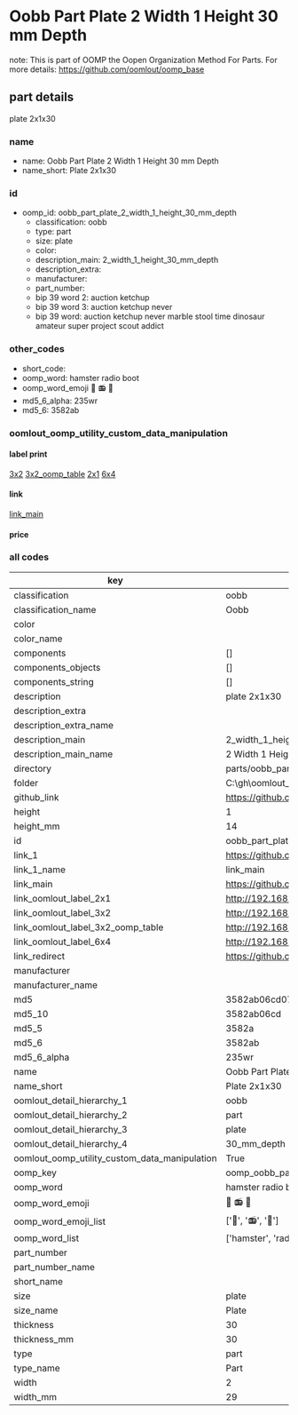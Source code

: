 # Oobb Part Plate 2 Width 1 Height 30 mm Depth  

note: This is part of OOMP the Oopen Organization Method For Parts. For more details: https://github.com/oomlout/oomp_base

##  part details
  



plate 2x1x30



### name
* name: Oobb Part Plate 2 Width 1 Height 30 mm Depth
* name_short: Plate 2x1x30 
### id
* oomp_id: oobb_part_plate_2_width_1_height_30_mm_depth
  * classification: oobb
  * type: part
  * size: plate
  * color: 
  * description_main: 2_width_1_height_30_mm_depth
  * description_extra: 
  * manufacturer: 
  * part_number: 
  * bip 39 word 2: auction ketchup
  * bip 39 word 3: auction ketchup never
  * bip 39 word: auction ketchup never marble stool time dinosaur amateur super project scout addict

### other_codes
* short_code: 
* oomp_word: hamster radio boot
* oomp_word_emoji :hamster: :radio: :boot:
* md5_6_alpha: 235wr
* md5_6: 3582ab






### oomlout_oomp_utility_custom_data_manipulation
#### label print
[3x2](http://192.168.1.245:1112/?label=oomp%20235wr)
[3x2_oomp_table](http://192.168.1.108:1112/?label=oomp%20235wr)
[2x1](http://192.168.1.242:1112/?label=oomp%20235wr)
[6x4](http://192.168.1.55:1112/?label=oomp%20235wr)    

#### link

[link_main](https://github.com/oomlout/oomlout_oobb_version_4_generated_parts/tree/main/navigation_oomp/oobb/part/plate/2_width_1_height_30_mm_depth/part)                              

#### price







### all codes 
| key | value |  
| --- | --- |  
| classification | oobb |  
| classification_name | Oobb |  
| color |  |  
| color_name |  |  
| components | [] |  
| components_objects | [] |  
| components_string | [] |  
| description | plate 2x1x30 |  
| description_extra |  |  
| description_extra_name |  |  
| description_main | 2_width_1_height_30_mm_depth |  
| description_main_name | 2 Width 1 Height 30 mm Depth |  
| directory | parts/oobb_part_plate_2_width_1_height_30_mm_depth |  
| folder | C:\gh\oomlout_oobb_version_4_generated_parts\parts\oobb_part_plate_2_width_1_height_30_mm_depth |  
| github_link | https://github.com/oomlout/oomlout_oomp_part_src/tree/main/parts/oobb_part_plate_2_width_1_height_30_mm_depth |  
| height | 1 |  
| height_mm | 14 |  
| id | oobb_part_plate_2_width_1_height_30_mm_depth |  
| link_1 | https://github.com/oomlout/oomlout_oobb_version_4_generated_parts/tree/main/navigation_oomp/oobb/part/plate/2_width_1_height_30_mm_depth/part |  
| link_1_name | link_main |  
| link_main | https://github.com/oomlout/oomlout_oobb_version_4_generated_parts/tree/main/navigation_oomp/oobb/part/plate/2_width_1_height_30_mm_depth/part |  
| link_oomlout_label_2x1 | http://192.168.1.242:1112/?label=oomp%20235wr |  
| link_oomlout_label_3x2 | http://192.168.1.245:1112/?label=oomp%20235wr |  
| link_oomlout_label_3x2_oomp_table | http://192.168.1.108:1112/?label=oomp%20235wr |  
| link_oomlout_label_6x4 | http://192.168.1.55:1112/?label=oomp%20235wr |  
| link_redirect | https://github.com/oomlout/oomlout_oobb_version_4_generated_parts/tree/main/parts/oobb_plate_02_01_30 |  
| manufacturer |  |  
| manufacturer_name |  |  
| md5 | 3582ab06cd07a7cf896b387b2a1e7877 |  
| md5_10 | 3582ab06cd |  
| md5_5 | 3582a |  
| md5_6 | 3582ab |  
| md5_6_alpha | 235wr |  
| name | Oobb Part Plate 2 Width 1 Height 30 mm Depth |  
| name_short | Plate 2x1x30  |  
| oomlout_detail_hierarchy_1 | oobb |  
| oomlout_detail_hierarchy_2 | part |  
| oomlout_detail_hierarchy_3 | plate |  
| oomlout_detail_hierarchy_4 | 30_mm_depth |  
| oomlout_oomp_utility_custom_data_manipulation | True |  
| oomp_key | oomp_oobb_part_plate_2_width_1_height_30_mm_depth |  
| oomp_word | hamster radio boot |  
| oomp_word_emoji | :hamster: :radio: :boot: |  
| oomp_word_emoji_list | [':hamster:', ':radio:', ':boot:'] |  
| oomp_word_list | ['hamster', 'radio', 'boot'] |  
| part_number |  |  
| part_number_name |  |  
| short_name |  |  
| size | plate |  
| size_name | Plate |  
| thickness | 30 |  
| thickness_mm | 30 |  
| type | part |  
| type_name | Part |  
| width | 2 |  
| width_mm | 29 |  
